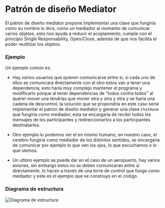 # Patrón de diseño Mediator

El patrón de diseño mediator propone implementar una clase que fungiría como su nombre lo dice, como un mediador
al momento de comunicar varios objetos, esto nos ayuda a reducir el acoplamiento, cumple con el principio Single Responsability,
Open/Close, además de que nos facilita el poder reutilizar los objetos.

### Ejemplo

Un ejemplo común es:

- Hay varios usuarios que quieren comunicarse entre si, si cada uno de ellos se comunicara directamente con el otro estos van a
tener una dependencia, esto haría muy complejo mantener el programa y modificarlo porque al tener dependencias de "todos contra todos"
al querer mover una tendrías que mover otra y otra y otra y se haría una cadena de descontrol, la solución que se propondría en este caso seria implementar
el patrón de diseño mediator y generar una clase `ChatRoom` que fungiría como mediador, esta se encargaría de recibir todos los mensajes
de los participantes y redireccionarlos a los participantes destinatarios.

- Otro ejemplo lo podemos ver el en mismo humano, en nuestro caso, el cerebro fungiría como mediador de los distintos sentidos, se encargaría
de comunicar por ejemplo lo que ven los ojos, lo que escuchamos o lo que olemos.

- Un ultimo ejemplo se puede dar en el caso de un aeropuerto, hay varios aviones, sin embargo estos no se deben comunicaran entre si
directamente, lo hacen a través de una torre de control que funge como mediador y este es el ejemplo que se construyo en el código.

### Diagrama de estructura

![Diagrama de estructura](https://refactoring.guru/images/patterns/diagrams/mediator/structure.png)
